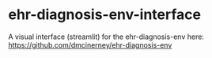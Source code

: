# ehr-diagnosis-env-interface

A visual interface (streamlit) for the ehr-diagnosis-env here: https://github.com/dmcinerney/ehr-diagnosis-env
